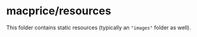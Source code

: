 # macprice/resources

This folder contains static resources (typically an `"images"` folder as well).
